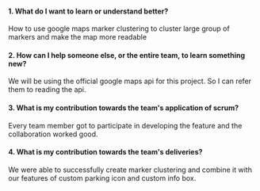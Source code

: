#### 1. What do I want to learn or understand better?
How to use google maps marker clustering to cluster large group of markers and make the map more readable

#### 2. How can I help someone else, or the entire team, to learn something new? 
We will be using the official google maps api for this project. So I can refer them to reading the api.

#### 3. What is my contribution towards the team's application of scrum?
Every team member got to participate in developing the feature and the collaboration worked good.

#### 4. What is my contribution towards the team's deliveries? 
We were able to successfully create marker clustering and combine it with our features of custom parking icon and custom info box. 
